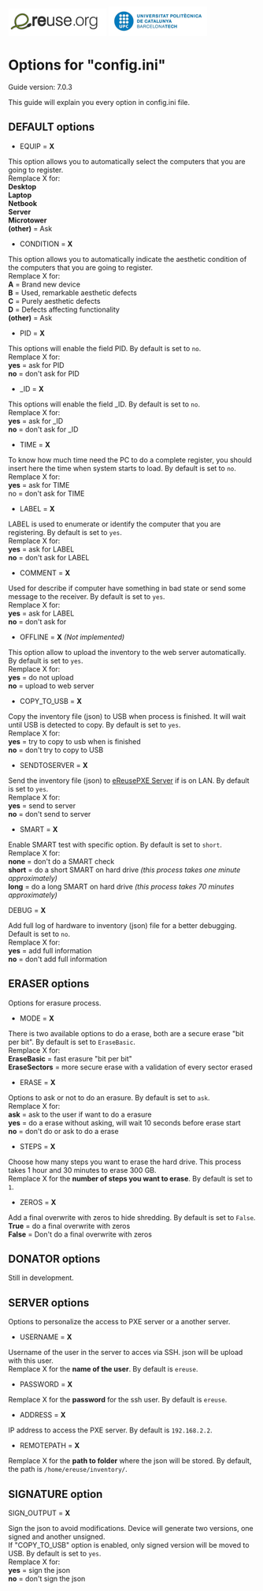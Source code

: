 ![eReuselogo](./images/eReuse_logo_200.png)
![UPClogo](./images/UPC_logo_200.png)

# Options for "config.ini"

Guide version: 7.0.3  

This guide will explain you every option in config.ini file.  


## DEFAULT options

- EQUIP = **X**
    
This option allows you to automatically select the computers that you are going to register.  
Remplace X for:  
**Desktop**  
**Laptop**  
**Netbook**  
**Server**  
**Microtower**  
**(other)** = Ask  
  
- CONDITION = **X**
    
This option allows you to automatically indicate the aesthetic condition of the computers that you are going to register.  
Remplace X for:  
**A** = Brand new device  
**B** = Used, remarkable aesthetic defects  
**C** = Purely aesthetic defects  
**D** = Defects affecting functionality  
**(other)** = Ask  
  
- PID = **X**  
  
This options will enable the field PID. By default is set to `no`.  
Remplace X for:  
**yes** = ask for PID  
**no** = don't ask for PID  
  
- _ID = **X**  
  
This options will enable the field _ID. By default is set to `no`.  
Remplace X for:  
**yes** = ask for _ID  
**no** = don't ask for _ID  
  

- TIME = **X**  
  
To know how much time need the PC to do a complete register, you should insert here the time when system starts to load. By default is set to `no`.  
Remplace X for:  
**yes** = ask for TIME  
no = don't ask for TIME  
  

- LABEL = **X**
   
LABEL is used to enumerate or identify the computer that you are registering. By default is set to `yes`.  
Remplace X for:  
**yes** = ask for LABEL  
**no** = don't ask for LABEL  
  
- COMMENT = **X**  
  
Used for describe if computer have something in bad state or send some message to the receiver. By default is set to `yes`.  
Remplace X for:  
**yes** = ask for LABEL  
**no** = don't ask for  
  
- OFFLINE = **X**  *(Not implemented)*  
  
This option allow to upload the inventory to the web server automatically. By default is set to `yes`.  
Remplace X for:  
**yes** = do not upload  
**no** = upload to web server  

- COPY_TO_USB = **X**  
  
Copy the inventory file (json) to USB when process is finished. It will wait until USB is detected to copy. By default is set to `yes`.  
Remplace X for:  
**yes** = try to copy to usb when is finished  
**no** = don't try to copy to USB  
  
- SENDTOSERVER = **X**  
  
Send the inventory file (json) to [eReusePXE Server](https://github.com/eReuse/device-inventory/blob/master/docs/PXE_Register.md) if is on LAN. By default is set to `yes`.  
Remplace X for:  
**yes** = send to server  
**no** = don't send to server  
  
- SMART = **X**  
  
Enable SMART test with specific option. By default is set to `short`.  
Remplace X for:  
**none** = don't do a SMART check  
**short** = do a short SMART on hard drive *(this process takes one minute approximately)*  
**long** = do a long SMART on hard drive *(this process takes 70 minutes approximately)*  
  
DEBUG = **X**  
  
Add full log of hardware to inventory (json) file for a better debugging. Default is set to `no`.  
Remplace X for:  
**yes** = add full information  
**no** = don't add full information  
  
## ERASER options
  
Options for erasure process.  
  
- MODE = **X**  
  
There is two available options to do a erase, both are a secure erase "bit per bit". By default is set to `EraseBasic`.  
Remplace X for:  
**EraseBasic** = fast erasure "bit per bit"  
**EraseSectors** = more secure erase with a validation of every sector erased  
  
- ERASE = **X**  
  
Options to ask or not to do an erasure. By default is set to `ask`.  
Remplace X for:   
**ask** =  ask to the user if want to do a erasure  
**yes** = do a erase without asking, will wait 10 seconds before erase start  
**no** = don't do or ask to do a erase  
  
- STEPS = **X**  
  
Choose how many steps you want to erase the hard drive. This process takes 1 hour and 30 minutes to erase 300 GB.  
Remplace X for the **number of steps you want to erase**. By default is set to `1`.  
  
- ZEROS = **X**
  
Add a final overwrite with zeros to hide shredding. By default is set to `False`.  
**True** = do a final overwrite with zeros  
**False** = Don't do a final overwrite with zeros  
  
## DONATOR options  
Still in development.  
  
## SERVER options  
  
Options to personalize the access to PXE server or a another server.  
    
- USERNAME = **X**  
  
Username of the user in the server to acces via SSH. json will be upload with this user.  
Remplace X for the **name of the user**. By default is `ereuse`.
  
- PASSWORD = **X**  
  
Remplace X for the **password** for the ssh user. By default is `ereuse`.  
  
- ADDRESS =  **X**  
  
IP address to access the PXE server. By default is `192.168.2.2`.  
  
- REMOTEPATH = **X**  
  
Remplace X for the **path to folder** where the json will be stored.  By default, the path is `/home/ereuse/inventory/`.  
  
## SIGNATURE option  
  
SIGN_OUTPUT = **X**  
  
Sign the json to avoid modifications. Device will generate two versions, one signed and another unsigned.  
If "COPY_TO_USB" option is enabled, only signed version will be moved to USB.  By default is set to `yes`.  
Remplace X for:  
**yes** = sign the json  
**no** = don't sign the json  

